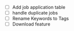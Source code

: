 * [ ] Add job application table
* [ ] handle duplicate jobs
* [ ] Rename Keywords to Tags
* [ ] Download feature
